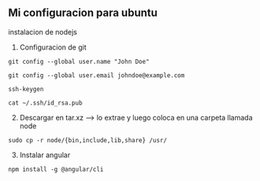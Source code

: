 ## Mi configuracion para ubuntu

instalacion de nodejs

1. Configuracion de git 

```
git config --global user.name "John Doe"

git config --global user.email johndoe@example.com

ssh-keygen

cat ~/.ssh/id_rsa.pub 
```

2. Descargar en tar.xz -->  lo extrae y luego coloca en una carpeta llamada node

```
sudo cp -r node/{bin,include,lib,share} /usr/
```

3. Instalar angular

```
npm install -g @angular/cli
```
